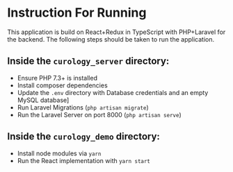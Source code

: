 # Instruction For Running
This application is build on React+Redux in TypeScript with PHP+Laravel for the backend. The following steps should be taken to run the application.

## Inside the `curology_server` directory:
* Ensure PHP 7.3+ is installed
* Install composer dependencies
* Update the `.env` directory with Database credentials and an empty MySQL database]
* Run Laravel Migrations (`php artisan migrate`)
* Run the Laravel Server on port 8000 (`php artisan serve`)

## Inside the `curology_demo` directory:
* Install node modules via `yarn`
* Run the React implementation with `yarn start`

